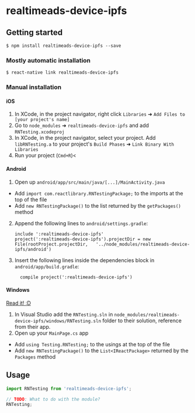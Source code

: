 
# realtimeads-device-ipfs

## Getting started

`$ npm install realtimeads-device-ipfs --save`

### Mostly automatic installation

`$ react-native link realtimeads-device-ipfs`

### Manual installation


#### iOS

1. In XCode, in the project navigator, right click `Libraries` ➜ `Add Files to [your project's name]`
2. Go to `node_modules` ➜ `realtimeads-device-ipfs` and add `RNTesting.xcodeproj`
3. In XCode, in the project navigator, select your project. Add `libRNTesting.a` to your project's `Build Phases` ➜ `Link Binary With Libraries`
4. Run your project (`Cmd+R`)<

#### Android

1. Open up `android/app/src/main/java/[...]/MainActivity.java`
  - Add `import com.reactlibrary.RNTestingPackage;` to the imports at the top of the file
  - Add `new RNTestingPackage()` to the list returned by the `getPackages()` method
2. Append the following lines to `android/settings.gradle`:
  	```
  	include ':realtimeads-device-ipfs'
  	project(':realtimeads-device-ipfs').projectDir = new File(rootProject.projectDir, 	'../node_modules/realtimeads-device-ipfs/android')
  	```
3. Insert the following lines inside the dependencies block in `android/app/build.gradle`:
  	```
      compile project(':realtimeads-device-ipfs')
  	```

#### Windows
[Read it! :D](https://github.com/ReactWindows/react-native)

1. In Visual Studio add the `RNTesting.sln` in `node_modules/realtimeads-device-ipfs/windows/RNTesting.sln` folder to their solution, reference from their app.
2. Open up your `MainPage.cs` app
  - Add `using Testing.RNTesting;` to the usings at the top of the file
  - Add `new RNTestingPackage()` to the `List<IReactPackage>` returned by the `Packages` method


## Usage
```javascript
import RNTesting from 'realtimeads-device-ipfs';

// TODO: What to do with the module?
RNTesting;
```
  